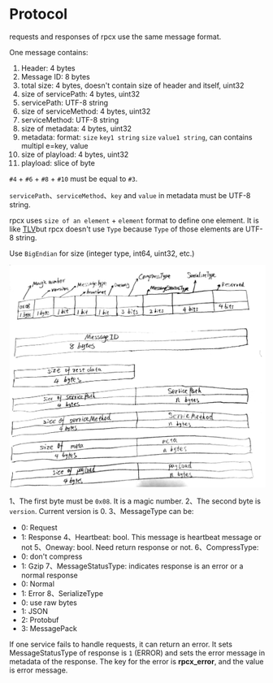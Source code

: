 # Protocol

requests and responses of rpcx use the same message format.


One message contains:

1. Header: 4 bytes
2. Message ID: 8 bytes
3. total size: 4 bytes, doesn't contain size of header and itself, uint32
4. size of servicePath: 4 bytes, uint32
5. servicePath: UTF-8 string
6. size of serviceMethod: 4 bytes, uint32
7. serviceMethod: UTF-8 string
8. size of metadata: 4 bytes, uint32
9. metadata: format: `size` `key1 string` `size` `value1 string`, can contains multipl e=key, value
10. size of playload: 4 bytes, uint32
11. playload: slice of byte


`#4` + `#6` + `#8` + `#10` must be equal to `#3`.


`servicePath`、`serviceMethod`、`key` and `value` in metadata must be UTF-8 string.


rpcx uses `size of an element` + `element` format to define one element. It is like [TLV](https://en.wikipedia.org/wiki/Type-length-value )but rpcx doesn't use `Type` because `Type` of those elements are UTF-8 string.


Use `BigEndian` for size (integer type, int64, uint32, etc.) 

![](protocol.jpg)


1、The first byte must be `0x08`. It is a magic number.
2、The second byte is `version`. Current version is 0.
3、MessageType can be:
  - 0: Request
  - 1: Response
4、Heartbeat: bool. This message is heartbeat message or not
5、Oneway: bool. Need return response or not.
6、CompressType:
  - 0: don't compress
  - 1: Gzip
7、MessageStatusType: indicates response is an error or a normal response
  - 0: Normal
  - 1: Error
8、SerializeType
  - 0: use raw bytes
  - 1: JSON
  - 2: Protobuf
  - 3: MessagePack

If one service fails to handle requests, it can return an error. It sets MessageStatusType of response is `1` (ERROR) and sets the error message in metadata of the response. The key for the error is **__rpcx_error__**, and the value is error message.

